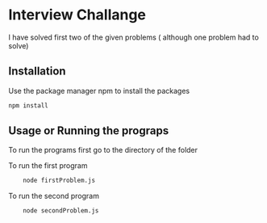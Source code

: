# Interview Challange

I have solved first two of the given problems ( although one problem had to solve)

## Installation

Use the package manager npm to install the packages

```bash
npm install
```

## Usage or Running the prograps

To run the programs first go to the directory of the folder

To run the first program
```bash
    node firstProblem.js
```

To run the second program
```bash
    node secondProblem.js
```
